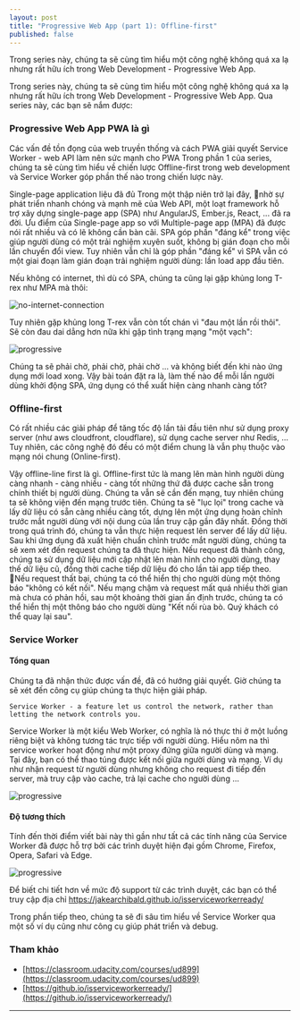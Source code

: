 ```yaml
---
layout: post
title: "Progressive Web App (part 1): Offline-first"
published: false
---
```


Trong series này, chúng ta sẽ cùng tìm hiểu một công nghệ không quá xa lạ nhưng rất hữu ích trong Web Development - Progressive Web App.

Trong series này, chúng ta sẽ cùng tìm hiểu một công nghệ không quá xa lạ nhưng rất hữu ích trong Web Development - Progressive Web App. Qua series này, các bạn sẽ nắm được:

### Progressive Web App PWA là gì

Các vấn đề tồn đọng của web truyền thống và cách PWA giải quyết
Service Worker - web API làm nên sức mạnh cho PWA
Trong phần 1 của series, chúng ta sẽ cùng tìm hiểu về chiến lược Offline-first trong web development và Service Worker góp phần thế nào trong chiến lược này.

Single-page application liệu đã đủ
Trong một thập niên trở lại đây, nhờ sự phát triển nhanh chóng và mạnh mẽ của Web API, một loạt framework hỗ trợ xây dựng single-page app (SPA) như AngularJS, Ember.js, React, ... đã ra đời. Ưu điểm của Single-page app so với Multiple-page app (MPA) đã được nói rất nhiều và có lẽ không cần bàn cãi. SPA góp phần "đáng kể" trong việc giúp người dùng có một trải nghiệm xuyên suốt, không bị gián đoạn cho mỗi lần chuyển đổi view. Tuy nhiên vẫn chỉ là góp phần "đáng kể" vì SPA vẫn có một giai đoạn làm gián đoạn trải nghiệm người dùng: lần load app đầu tiên.

Nếu không có internet, thì dù có SPA, chúng ta cũng lại gặp khủng long T-rex như MPA mà thôi:

![no-internet-connection](https://thinhdora.me/development/progressive-web-app-part-1-offline-first/www-google-com-vn-2018-07-21-10-03-56.jpg)

Tuy nhiên gặp khủng long T-rex vẫn còn tốt chán vì "đau một lần rồi thôi". Sẽ còn đau dai dẳng hơn nữa khi gặp tình trạng mạng "một vạch":

![progressive](https://thinhdora.me/development/progressive-web-app-part-1-offline-first/ain-amp-039-t-nobody-got-time-for-slow-wifi_o_2428207.jpg)

Chúng ta sẽ phải chờ, phải chờ, phải chờ ... và không biết đến khi nào ứng dụng mới load xong. Vậy bài toán đặt ra là, làm thế nào để mỗi lần người dùng khởi động SPA, ứng dụng có thể xuất hiện càng nhanh càng tốt?

### Offline-first

Có rất nhiều các giải pháp để tăng tốc độ lần tải đầu tiên như sử dụng proxy server (như aws cloudfront, cloudflare), sử dụng cache server như Redis, ... Tuy nhiên, các công nghệ đó đều có một điểm chung là vẫn phụ thuộc vào mạng nói chung (Online-first).

Vậy offline-line first là gì. Offline-first tức là mang lên màn hình người dùng càng nhanh - càng nhiều - càng tốt những thứ đã được cache sẵn trong chính thiết bị người dùng. Chúng ta vẫn sẽ cần đến mạng, tuy nhiên chúng ta sẽ không viện đến mạng trước tiên. Chúng ta sẽ "lục lọi" trong cache và lấy dữ liệu có sẵn càng nhiều càng tốt, dựng lên một ứng dụng hoàn chỉnh trước mắt người dùng với nội dung của lần truy cập gần đây nhất. Đồng thời trong quá trình đó, chúng ta vẫn thực hiện request lên server để lấy dữ liệu. Sau khi ứng dụng đã xuất hiện chuẩn chỉnh trước mắt người dùng, chúng ta sẽ xem xét đến request chúng ta đã thực hiện. Nếu request đã thành công, chúng ta sử dụng dữ liệu mới cập nhật lên màn hình cho người dùng, thay thế dữ liệu cũ, đồng thời cache tiếp dữ liệu đó cho lần tải app tiếp theo. Nếu request thất bại, chúng ta có thể hiển thị cho người dùng một thông báo "không có kết nối". Nếu mạng chậm và request mất quá nhiều thời gian mà chưa có phản hồi, sau một khoảng thời gian ấn định trước, chúng ta có thể hiển thị một thông báo cho người dùng "Kết nối rùa bò. Quý khách có thể quay lại sau".

### Service Worker

#### Tổng quan

Chúng ta đã nhận thức được vấn đề, đã có hướng giải quyết. Giờ chúng ta sẽ xét đến công cụ giúp chúng ta thực hiện giải pháp.

`
Service Worker - a feature let us control the network, rather than letting the network controls you.
`

Service Worker là một kiểu Web Worker, có nghĩa là nó thực thi ở một luồng riêng biệt và không tương tác trực tiếp với người dùng. Hiểu nôm na thì service worker hoạt động như một proxy đứng giữa người dùng và mạng. Tại đây, bạn có thể thao túng được kết nối giữa người dùng và mạng. Ví dụ như nhận request từ người dùng nhưng không cho request đi tiếp đến server, mà truy cập vào cache, trả lại cache cho người dùng ...

![progressive](https://thinhdora.me/development/progressive-web-app-part-1-offline-first/The-offline-cookbook-JakeArchibald-com-2018-07-22-22-15-36.jpg)

#### Độ tương thích

Tính đến thời điểm viết bài này thì gần như tất cả các tính năng của Service Worker đã được hỗ trợ bởi các trình duyệt hiện đại gồm Chrome, Firefox, Opera, Safari và Edge.

![progressive](https://thinhdora.me/development/progressive-web-app-part-1-offline-first/Is-service-worker-ready-2018-07-21-11-29-08.jpg)

Để biết chi tiết hơn về mức độ support từ các trình duyệt, các bạn có thể truy cập địa chỉ https://jakearchibald.github.io/isserviceworkerready/

Trong phần tiếp theo, chúng ta sẽ đi sâu tìm hiểu về Service Worker qua một số ví dụ cũng như công cụ giúp phát triển và debug.

### Tham khảo

- [https://classroom.udacity.com/courses/ud899](https://classroom.udacity.com/courses/ud899)
- [https://github.io/isserviceworkerready/](https://github.io/isserviceworkerready/)

---
